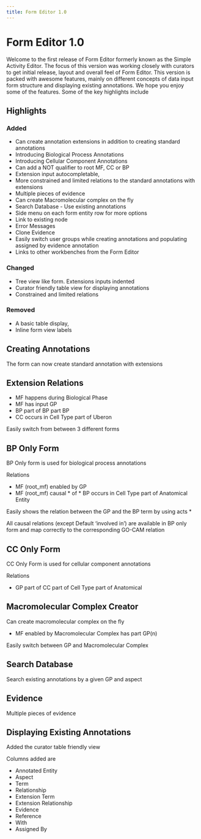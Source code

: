 ```yaml
---
title: Form Editor 1.0
---
```


# Form Editor 1.0

Welcome to the first release of Form Editor formerly known as the Simple Activity
Editor. The focus of this version was working closely with curators to get
initial release, layout and overall feel of Form Editor. This version is packed
with awesome features, mainly on different concepts of data input form structure
and displaying existing annotations. We hope you enjoy some of the features.
Some of the key highlights include

Highlights
----------

### Added

- Can create annotation extensions in addition to creating standard
    annotations
- Introducing Biological Process Annotations
- Introducing Cellular Component Annotations
- Can add a NOT qualifier to root MF, CC or BP
- Extension input autocompletable,
- More constrained and limited relations to the standard annotations with
    extensions
- Multiple pieces of evidence
- Can create Macromolecular complex on the fly
- Search Database - Use existing annotations
- Side menu on each form entity row for more options
- Link to existing node
- Error Messages
- Clone Evidence
- Easily switch user groups while creating annotations and populating assigned
    by evidence annotation
- Links to other workbenches from the Form Editor

### Changed

- Tree view like form. Extensions inputs indented
- Curator friendly table view for displaying annotations
- Constrained and limited relations

### Removed

- A basic table display,
- Inline form view labels

Creating Annotations
--------------------

The form can now create standard annotation with extensions

Extension Relations
-------------------

- MF happens during Biological Phase
- MF has input GP
- BP part of BP part BP
- CC occurs in Cell Type part of Uberon


Easily switch from between 3 different forms

BP Only Form
------------

BP Only form is used for biological process annotations

Relations

- MF (root_mf) enabled by GP
- MF (root_mf) causal \* of \* BP occurs in Cell Type part of Anatomical
    Entity

Easily shows the relation between the GP and the BP term by using acts \*

All causal relations (except Default ‘involved in’) are available in BP only
form and map correctly to the corresponding GO-CAM relation

CC Only Form
------------

CC Only Form is used for cellular component annotations

Relations

- GP part of CC part of Cell Type part of Anatomical

Macromolecular Complex Creator
------------------------------

Can create macromolecular complex on the fly

- MF enabled by Macromolecular Complex has part GP(n)

Easily switch between GP and Macromolecular Complex

Search Database
---------------

Search existing annotations by a given GP and aspect

Evidence
--------

Multiple pieces of evidence

Displaying Existing Annotations
-------------------------------

Added the curator table friendly view

Columns added are

- Annotated Entity
- Aspect
- Term
- Relationship
- Extension Term
- Extension Relationship
- Evidence
- Reference
- With
- Assigned By